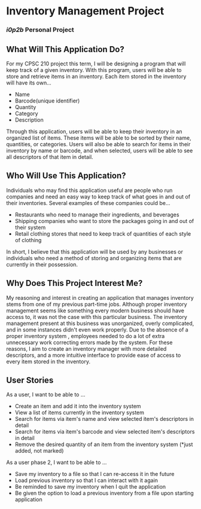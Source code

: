 # **Inventory Management Project**

### *i0p2b* Personal Project

## **What Will This Application Do?**

For my CPSC 210 project this term, I will be designing a program that will keep track of a given
inventory. With this program, users will be able to store and retrieve items in an inventory. Each item stored in
the inventory will have its own...
  
  - Name
  - Barcode(unique identifier)
  - Quantity
  - Category
  - Description
  
Through this application, users will be able to keep their inventory in an organized list of items. These items
will be able to be sorted by their name, quantities, or categories. Users will also be able to search
for items in their inventory by name or barcode, and when selected, users will be able to see all descriptors of
that item in detail.

## **Who Will Use This Application?**

Individuals who may find this application useful are people who run companies and need an easy way to keep track of what
goes in and out of their inventories. Several examples of these companies could be...
 
  - Restaurants who need to manage their ingredients, and beverages
  - Shipping companies who want to store the packages going in and out of their system
  - Retail clothing stores that need to keep track of quantities of each style of clothing

In short, I believe that this application will be used by any businesses or individuals who need a method of storing and
organizing items that are currently in their possession.

## **Why Does This Project Interest Me?**

My reasoning and interest in creating an application that manages inventory stems from one of my previous part-time
jobs. Although proper inventory management seems like something every modern business should have access to, it was not
the case with this particular business. The inventory management present at this business was unorganized, overly
complicated, and in some instances didn't even work properly. Due to the absence of a proper inventory system
, employees needed to do a lot of extra unnecessary work correcting errors made by the system. For these reasons, I
aim to create an inventory manager with more detailed descriptors, and a more intuitive interface to provide ease of
access to every item stored in the inventory.


## **User Stories**

As a user, I want to be able to ...

  - Create an item and add it into the inventory system
  - View a list of items currently in the inventory system
  - Search for items via item's name and view selected item's descriptors in detail
  - Search for items via item's barcode and view selected item's descriptors in detail
  - Remove the desired quantity of an item from the inventory system (*just added, not marked)
  
  
As a user phase 2, I want to be able to ...

  - Save my inventory to a file so that I can re-access it in the future
  - Load previous inventory so that I can interact with it again
  - Be reminded to save my inventory when I quit the application
  - Be given the option to load a previous inventory from a file upon starting application